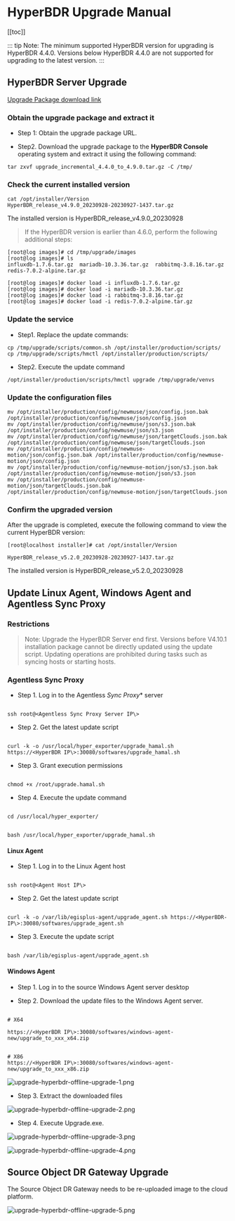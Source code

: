 # HyperBDR Upgrade Manual

[[toc]]

::: tip
Note: The minimum supported HyperBDR version for upgrading is HyperBDR 4.4.0. Versions below HyperBDR 4.4.0 are not supported for upgrading to the latest version.
:::

## HyperBDR Server Upgrade

[Upgrade Package download link](https://hyperbdr-system-image-do-not-delete.obs.ap-southeast-3.myhuaweicloud.com/upgrade_incremental_4.4.0_to_5.2.0.tar.gz)

### Obtain the upgrade package and extract it

- Step 1: Obtain the upgrade package URL.

- Step2. Download the upgrade package to the **HyperBDR Console** operating system and extract it using the following command:

```shell
tar zxvf upgrade_incremental_4.4.0_to_4.9.0.tar.gz -C /tmp/
```

### Check the current installed version

```shell
cat /opt/installer/Version 
HyperBDR_release_v4.9.0_20230928-20230927-1437.tar.gz 
```

The installed version is HyperBDR_release_v4.9.0_20230928

> If the HyperBDR version is earlier than 4.6.0, perform the following additional steps:

```shell
[root@log images]# cd /tmp/upgrade/images
[root@log images]# ls
influxdb-1.7.6.tar.gz  mariadb-10.3.36.tar.gz  rabbitmq-3.8.16.tar.gz  redis-7.0.2-alpine.tar.gz

[root@log images]# docker load -i influxdb-1.7.6.tar.gz
[root@log images]# docker load -i mariadb-10.3.36.tar.gz
[root@log images]# docker load -i rabbitmq-3.8.16.tar.gz
[root@log images]# docker load -i redis-7.0.2-alpine.tar.gz
```

### Update the service

- Step1. Replace the update commands:

```shell
cp /tmp/upgrade/scripts/common.sh /opt/installer/production/scripts/
cp /tmp/upgrade/scripts/hmctl /opt/installer/production/scripts/
```

- Step2. Execute the update command

```shell
/opt/installer/production/scripts/hmctl upgrade /tmp/upgrade/venvs
```

### Update the configuration files

```shell
mv /opt/installer/production/config/newmuse/json/config.json.bak /opt/installer/production/config/newmuse/json/config.json 
mv /opt/installer/production/config/newmuse/json/s3.json.bak /opt/installer/production/config/newmuse/json/s3.json 
mv /opt/installer/production/config/newmuse/json/targetClouds.json.bak /opt/installer/production/config/newmuse/json/targetClouds.json 
mv /opt/installer/production/config/newmuse-motion/json/config.json.bak /opt/installer/production/config/newmuse-motion/json/config.json 
mv /opt/installer/production/config/newmuse-motion/json/s3.json.bak /opt/installer/production/config/newmuse-motion/json/s3.json 
mv /opt/installer/production/config/newmuse-motion/json/targetClouds.json.bak /opt/installer/production/config/newmuse-motion/json/targetClouds.json
```

### Confirm the upgraded version

After the upgrade is completed, execute the following command to view the current HyperBDR version:

```shell
[root@localhost installer]# cat /opt/installer/Version 

HyperBDR_release_v5.2.0_20230928-20230927-1437.tar.gz 
```

The installed version is HyperBDR_release_v5.2.0_20230928

## Update **Linux Agent**, **Windows Agent** and Agentless **Sync Proxy**

### Restrictions

> Note: Upgrade the HyperBDR Server end first.
> Versions before V4.10.1 installation package cannot be directly updated using the update script.
> Updating operations are prohibited during tasks such as syncing hosts or starting hosts.

### Agentless Sync Proxy 

- Step 1. Log in to the Agentless *Sync Proxy** server

```shell

ssh root@<Agentless Sync Proxy Server IP\>

```
- Step 2. Get the latest update script

```shell

curl -k -o /usr/local/hyper_exporter/upgrade_hamal.sh https://<HyperBDR IP\>:30080/softwares/upgrade_hamal.sh

```
- Step 3. Grant execution permissions

```shell

chmod +x /root/upgrade.hamal.sh

```
- Step 4. Execute the update command

```shell

cd /usr/local/hyper_exporter/


bash /usr/local/hyper_exporter/upgrade_hamal.sh
```

#### Linux Agent

- Step 1. Log in to the Linux Agent host

```shell

ssh root@<Agent Host IP\>

```

- Step 2. Get the latest update script

```shell

curl -k -o /var/lib/egisplus-agent/upgrade_agent.sh https://<HyperBDR-IP\>:30080/softwares/upgrade_agent.sh

```

- Step 3. Execute the update script

```shell

bash /var/lib/egisplus-agent/upgrade_agent.sh

```

#### Windows Agent

- Step 1. Log in to the source Windows Agent server desktop

- Step 2. Download the update files to the Windows Agent server.

```shell

# X64

https://<HyperBDR IP\>:30080/softwares/windows-agent-new/upgrade_to_xxx_x64.zip


# X86
https://<HyperBDR IP\>:30080/softwares/windows-agent-new/upgrade_to_xxx_x86.zip
```

![upgrade-hyperbdr-offline-upgrade-1.png](./images/upgrade-hyperbdr-offline-upgrade-1.png)

- Step 3. Extract the downloaded files

![upgrade-hyperbdr-offline-upgrade-2.png](./images/upgrade-hyperbdr-offline-upgrade-2.png)

- Step 4. Execute Upgrade.exe.

![upgrade-hyperbdr-offline-upgrade-3.png](./images/upgrade-hyperbdr-offline-upgrade-3.png)

![upgrade-hyperbdr-offline-upgrade-4.png](./images/upgrade-hyperbdr-offline-upgrade-4.png)

## Source Object DR Gateway Upgrade

The Source Object DR Gateway needs to be re-uploaded image to the cloud platform.

![upgrade-hyperbdr-offline-upgrade-5.png](./images/upgrade-hyperbdr-offline-upgrade-5.png)

